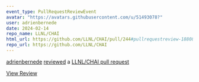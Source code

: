 ```yaml
---
event_type: PullRequestReviewEvent
avatar: "https://avatars.githubusercontent.com/u/51493078?"
user: adrienbernede
date: 2024-02-14
repo_name: LLNL/CHAI
html_url: https://github.com/LLNL/CHAI/pull/244#pullrequestreview-1880825791
repo_url: https://github.com/LLNL/CHAI
---
```


<a href='https://github.com/adrienbernede' target='_blank'>adrienbernede</a> <a href='https://github.com/LLNL/CHAI/pull/244#pullrequestreview-1880825791' target='_blank'>reviewed</a> a <a href='https://github.com/LLNL/CHAI/pull/244' target='_blank'>LLNL/CHAI pull request</a>

<small></small>

<a href='https://github.com/LLNL/CHAI/pull/244#pullrequestreview-1880825791' target='_blank'>View Review</a>